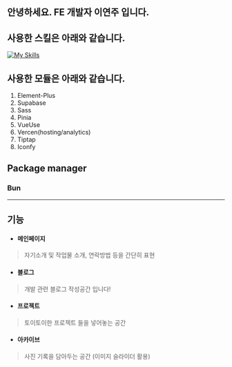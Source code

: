 ## 안녕하세요. FE 개발자 이연주 입니다.

## 사용한 스킬은 아래와 같습니다.

[![My Skills](https://skillicons.dev/icons?i=nuxtjs,vue,vercel,js,ts,html,sass,firebase,wasm,vscode,vim,github,git)](https://skillicons.dev)


## 사용한 모듈은 아래와 같습니다.

1. Element-Plus
2. Supabase
3. Sass
4. Pinia
5. VueUse
6. Vercen(hosting/analytics)
7. Tiptap
8. Iconfy

## Package manager

### Bun

___

## 기능

- #### 메인페이지
> 자기소개 및 작업물 소개, 연락방법 등을 간단히 표현

- #### 블로그
> 개발 관련 블로그 작성공간 입니다!

- #### 프로젝트
> 토이토이한 프로젝트 들을 넣어놓는 공간

- #### 아카이브
> 사진 기록을 담아두는 공간
> (이미지 슬라이더 활용)

